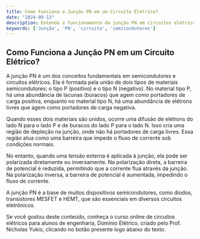 ```yaml
---
title: Como Funciona a Junção PN em um Circuito Elétrico?
date: "2024-09-13"
description: Entenda o funcionamento da junção PN em circuitos elétricos e sua importância em dispositivos semicondutores.
keywords: ['Junção', 'PN', 'circuito', 'semicondutores']
---
```


## Como Funciona a Junção PN em um Circuito Elétrico?

A junção PN é um dos conceitos fundamentais em semicondutores e circuitos elétricos. Ela é formada pela união de dois tipos de materiais semicondutores: o tipo P (positivo) e o tipo N (negativo). No material tipo P, há uma abundância de lacunas (buracos) que agem como portadores de carga positiva, enquanto no material tipo N, há uma abundância de elétrons livres que agem como portadores de carga negativa.

Quando esses dois materiais são unidos, ocorre uma difusão de elétrons do lado N para o lado P e de buracos do lado P para o lado N. Isso cria uma região de depleção na junção, onde não há portadores de carga livres. Essa região atua como uma barreira que impede o fluxo de corrente sob condições normais.

No entanto, quando uma tensão externa é aplicada à junção, ela pode ser polarizada diretamente ou inversamente. Na polarização direta, a barreira de potencial é reduzida, permitindo que a corrente flua através da junção. Na polarização inversa, a barreira de potencial é aumentada, impedindo o fluxo de corrente.

A junção PN é a base de muitos dispositivos semicondutores, como diodos, transistores MESFET e HEMT, que são essenciais em diversos circuitos eletrônicos.

Se você gostou deste conteúdo, conheça o curso online de circuitos elétricos para alunos de engenharia, Domínio Elétrico, criado pelo Prof. Nicholas Yukio, clicando no botão presente logo abaixo do texto.